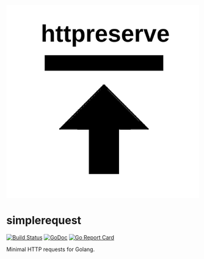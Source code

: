 <div>
<p align="center">
<img id="logo" src="https://github.com/httpreserve/httpreserve/raw/master/src/images/httpreserve-logo.png" alt="httpreserve"/>
</p>
</div>

# simplerequest
[![Build Status](https://travis-ci.org/httpreserve/simplerequest.svg?branch=master)](https://travis-ci.org/httpreserve/simplerequest)
[![GoDoc](https://godoc.org/github.com/httpreserve/simplerequest?status.svg)](https://godoc.org/github.com/httpreserve/simplerequest)
[![Go Report Card](https://goreportcard.com/badge/github.com/httpreserve/simplerequest)](https://goreportcard.com/report/github.com/httpreserve/simplerequest)

Minimal HTTP requests for Golang. 
